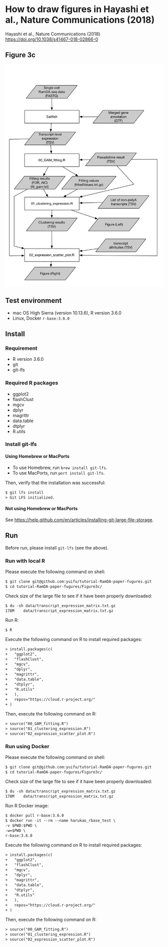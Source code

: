 # How to draw figures in Hayashi et al., Nature Communications (2018)

Hayashi et al., Nature Communications (2018) https://doi.org/10.1038/s41467-018-02866-0

## Figure 3c

![](workflow_fig3c.png)

## Test environment
- mac OS High Sierra (version 10.13.6), R version 3.6.0
- Linux, Docker `r-base:3.6.0`


## Install
### Requirement
- R version 3.6.0
- git
- git-lfs

### Required R packages

- ggplot2
- flashClust
- mgcv
- dplyr
- magrittr
- data.table
- dtplyr
- R.utils

### Install git-lfs

#### Using Homebrew or MacPorts

- To use Homebrew, run `brew install git-lfs`.
- To use MacPorts, run `port install git-lfs`.

Then, verify that the installation was successful:

```
$ git lfs install
> Git LFS initialized.
```

#### Not using Homebrew or MacPorts

See https://help.github.com/en/articles/installing-git-large-file-storage.

## Run

Before run, please install `git-lfs` (see the above).

### Run with local R

Please execute the following command on shell:

```
$ git clone git@github.com:yuifu/tutorial-RamDA-paper-fugures.git
$ cd tutorial-RamDA-paper-fugures/Figure3c/
```

Check size of the large file to see if it have been properly downloaded:

```
$ du -sh data/transcript_expression_matrix.txt.gz
178M	data/transcript_expression_matrix.txt.gz
```

Run R:

```
$ R
```

Execute the following command on R to install required packages:

```
> install.packages(c(
+ 	"ggplot2",
+ 	"flashClust",
+ 	"mgcv",
+ 	"dplyr",
+ 	"magrittr",
+ 	"data.table",
+ 	"dtplyr",
+ 	"R.utils"
+ 	),
+ 	repos="https://cloud.r-project.org/"
+ )
```

Then, execute the following command on R:

```
> source("00_GAM_fitting.R")
> source("01_clustering_expression.R")
> source("02_expression_scatter_plot.R")
```


### Run using Docker

Please execute the following command on shell:

```
$ git clone git@github.com:yuifu/tutorial-RamDA-paper-fugures.git
$ cd tutorial-RamDA-paper-fugures/Figure3c/
```


Check size of the large file to see if it have been properly downloaded:

```
$ du -sh data/transcript_expression_matrix.txt.gz
178M	data/transcript_expression_matrix.txt.gz
```

Run R Docker image:

```
$ docker pull r-base:3.6.0
$ docker run -it --rm --name harukao_rbase_test \
-v $PWD:$PWD \
-w=$PWD \
r-base:3.6.0
```

Execute the following command on R to install required packages:

```
> install.packages(c(
+ 	"ggplot2",
+ 	"flashClust",
+ 	"mgcv",
+ 	"dplyr",
+ 	"magrittr",
+ 	"data.table",
+ 	"dtplyr",
+ 	"R.utils"
+ 	),
+ 	repos="https://cloud.r-project.org/"
+ )
```

Then, execute the following command on R:

```
> source("00_GAM_fitting.R")
> source("01_clustering_expression.R")
> source("02_expression_scatter_plot.R")
```

